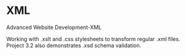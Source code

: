 XML
===

Advanced Website Development-XML

Working with .xslt and .css stylesheets to transform regular .xml files.  Project 3.2 also demonstrates .xsd schema validation.
